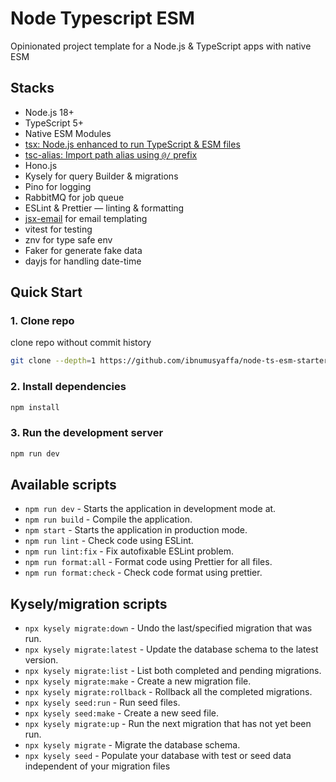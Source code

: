 # Node Typescript ESM

Opinionated project template for a Node.js & TypeScript apps with native ESM

## Stacks

- Node.js 18+
- TypeScript 5+
- Native ESM Modules 
- [tsx: Node.js enhanced to run TypeScript & ESM files](https://github.com/privatenumber/tsx)
- [tsc-alias: Import path alias using `@/` prefix](https://github.com/justkey007/tsc-alias) 
- Hono.js
- Kysely for query Builder & migrations
- Pino for logging
- RabbitMQ for job queue
- ESLint & Prettier — linting & formatting
- [jsx-email](https://github.com/shellscape/jsx-email) for email templating
- vitest for testing
- znv for type safe env
- Faker for generate fake data
- dayjs for handling date-time

## Quick Start

### 1. Clone repo

clone repo without commit history

```bash
git clone --depth=1 https://github.com/ibnumusyaffa/node-ts-esm-starter my-project-name
```

### 2. Install dependencies

```bash
npm install
```

### 3. Run the development server

```bash
npm run dev
```


## Available scripts

- `npm run dev` - Starts the application in development mode at.
- `npm run build` - Compile the application.
- `npm start` - Starts the application in production mode.
- `npm run lint` - Check code using ESLint.
- `npm run lint:fix` - Fix autofixable ESLint problem.
- `npm run format:all` - Format code using Prettier for all files.
- `npm run format:check` - Check code format using prettier.

## Kysely/migration scripts

- `npx kysely migrate:down` - Undo the last/specified migration that was run.
- `npx kysely migrate:latest` - Update the database schema to the latest version.
- `npx kysely migrate:list` - List both completed and pending migrations.
- `npx kysely migrate:make` - Create a new migration file.
- `npx kysely migrate:rollback` - Rollback all the completed migrations.
- `npx kysely seed:run` - Run seed files.
- `npx kysely seed:make` - Create a new seed file.
- `npx kysely migrate:up` - Run the next migration that has not yet been run.
- `npx kysely migrate` - Migrate the database schema.
- `npx kysely seed` - Populate your database with test or seed data independent of your migration files
